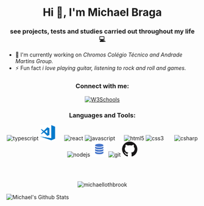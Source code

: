 <h1 align="center">Hi 👋, I'm Michael Braga</h1>
<h3 align="center">see projects, tests and studies carried out throughout my life 💻</h3>

- 🔭 I'm currently working on *Chromos Colégio Técnico and Andrade Martins Group.*
- ⚡ Fun fact *i love playing guitar, listening to rock and roll and games.*

<h3 align="center">Connect with me:</h3>

<p align="center">

<a href="https://www.linkedin.com/in/michael-braga-05b94a162/">
<img alt="W3Schools" src="https://cdn.jsdelivr.net/npm/simple-icons@v3/icons/linkedin.svg" border="0" width="40" height="40">
</a>
</p>
<h3 align="center">Languages and Tools:</h3>
<p align="center">


<img src="https://devicons.github.io/devicon/devicon.git/icons/typescript/typescript-original.svg" alt="typescript" width="40" height="40"/>
<img  alt="Visual Studio Code" width="40" height="40" src="https://raw.githubusercontent.com/github/explore/80688e429a7d4ef2fca1e82350fe8e3517d3494d/topics/visual-studio-code/visual-studio-code.png" />&nbsp;&nbsp;&nbsp;&nbsp;&nbsp;

<img src="https://devicons.github.io/devicon/devicon.git/icons/react/react-original-wordmark.svg" alt="react" width="40" height="40"/>
<img src="https://devicons.github.io/devicon/devicon.git/icons/javascript/javascript-original.svg" alt="javascript" width="40" height="40"/>&nbsp;&nbsp;&nbsp;&nbsp;&nbsp;

<img src="https://devicons.github.io/devicon/devicon.git/icons/html5/html5-original-wordmark.svg" alt="html5" width="40" height="40"/> 
<img src="https://devicons.github.io/devicon/devicon.git/icons/css3/css3-original-wordmark.svg" alt="css3" width="40" height="40"/> 
 &nbsp;&nbsp;&nbsp;&nbsp;&nbsp;

 <img src="https://devicons.github.io/devicon/devicon.git/icons/php/php-original.svg" alt="csharp" width="40" height="40"/>
 <img src="https://devicons.github.io/devicon/devicon.git/icons/nodejs/nodejs-original-wordmark.svg" alt="nodejs" width="40" height="40"/> 

<img  alt="SQL" width="40" height="40" src="https://raw.githubusercontent.com/github/explore/80688e429a7d4ef2fca1e82350fe8e3517d3494d/topics/sql/sql.png" />
<img src="https://www.vectorlogo.zone/logos/git-scm/git-scm-icon.svg" alt="git" width="40" height="40"/>

<img  alt="GitHub" width="40" height="40" src="https://raw.githubusercontent.com/github/explore/78df643247d429f6cc873026c0622819ad797942/topics/github/github.png" />
</p>
<p align="center">

<br />
<br />

<p align="center"> <img src="https://komarev.com/ghpvc/?username=michaellothbrook" alt="michaellothbrook" /> </p>

<img align="center" alt="Michael's Github Stats" src="https://github-readme-stats.vercel.app/api?username=michaellothbrook&show_icons=true&hide_border=true" />
